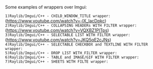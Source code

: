 Some examples of wrappers over Imgui:  
  
`1)Raylib/Imgui/C++ - CHILD_WINDOW_TITLE wrapper:                            `(https://www.youtube.com/watch?v=-lX_lacDpkc)    
`2)Raylib/Imgui/C++ - COLLAPSING HEADERs WITH FILTER wrapper:                `(https://www.youtube.com/watch?v=VQXBZ1PlTps)     
`3)Raylib/Imgui/C++ - SELECTABLE LIST WITH FILTER wrapper:                   `(https://www.youtube.com/watch?v=JKQ5qE2cJNs)    
`4)Raylib/Imgui/C++ - SELECTABLE CHECKBOX and TEXTLINE WITH FILTER wrapper:`  
`5)Raylib/Imgui/C++ - DROP LIST WITH_FILTER wrapper:`  
`6)Raylib/Imgui/C++ - TABLE and IMAGE/GIF WITH FILTER wrapper:`  
`7)Raylib/Imgui/C++ - SHEETS WITH FILTE wrapper:`  
  
  
